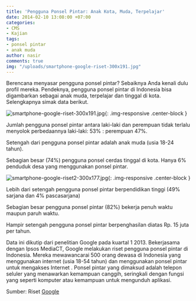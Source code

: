 ```yaml
---
title: 'Pengguna Ponsel Pintar: Anak Kota, Muda, Terpelajar'
date: 2014-02-10 13:08:00 +07:00
categories:
- CMS
- Kajian
tags:
- ponsel pintar
- anak muda
author: nasir
comments: true
img: "/uploads/smartphone-google-riset-300x191.jpg"
---
```


Berencana menyasar pengguna ponsel pintar? Sebaiknya Anda kenali dulu profil mereka. Pendeknya, pengguna ponsel pintar di Indonesia bisa digambarkan sebagai anak muda, terpelajar dan tinggal di kota. Selengkapnya simak data berikut.

![smartphone-google-riset-300x191.jpg](/uploads/smartphone-google-riset-300x191.jpg){: .img-responsive .center-block }

Jumlah pengguna ponsel pintar antara laki-laki dan perempuan tidak terlalu menyolok perbedaannya laki-laki: 53% : perempuan 47%.

Setengah dari pengguna ponsel pintar adalah anak muda (usia 18-24 tahun).

Sebagian besar (74%) pengguna ponsel cerdas tinggal di kota. Hanya 6% penduduk desa yang menggunakan ponsel pintar.

![smartphone-google-riset2-300x177.jpg](/uploads/smartphone-google-riset2-300x177.jpg){: .img-responsive .center-block }

Lebih dari setengah pengguna ponsel pintar berpendidikan tinggi (49% sarjana dan 4% pascasarjana)

Sebagian besar pengguna ponsel pintar (82%) bekerja penuh waktu maupun paruh waktu.

Hampir setengah pengguna ponsel pintar berpenghasilan diatas Rp. 15 juta per tahun.

Data ini dikutip dari penelitian Google pada kuartal 1 2013. Bekerjasama dengan Ipsos MediaCT, Google melakukan riset pengguna ponsel pintar di Indonesia. Mereka mewawancarai 500 orang dewasa di Indonesia yang menggunakan internet (usia 18-54 tahun) dan menggunakan ponsel pintar untuk mengakses Internet . Ponsel pintar yang dimaksud adalah telepon seluler yang menawarkan kemampuan canggih, seringkali dengan fungsi yang seperti komputer atau kemampuan untuk mengunduh aplikasi.

Sumber: Riset [Google](http://services.google.com/fh/files/misc/omp-2013-id-local.pdf)
